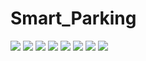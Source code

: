 # Smart_Parking
<Img src="https://raw.githubusercontent.com/a-mishra/Smart_Parking/master/snips%20of%20smartparking%204Nov16/1.PNG">
<Img src="https://raw.githubusercontent.com/a-mishra/Smart_Parking/master/snips%20of%20smartparking%204Nov16/2.PNG">
<Img src="https://raw.githubusercontent.com/a-mishra/Smart_Parking/master/snips%20of%20smartparking%204Nov16/3.PNG">
<Img src="https://raw.githubusercontent.com/a-mishra/Smart_Parking/master/snips%20of%20smartparking%204Nov16/4.PNG">
<Img src="https://raw.githubusercontent.com/a-mishra/Smart_Parking/master/snips%20of%20smartparking%204Nov16/5.PNG">
<Img src="https://raw.githubusercontent.com/a-mishra/Smart_Parking/master/snips%20of%20smartparking%204Nov16/6.PNG">
<Img src="https://raw.githubusercontent.com/a-mishra/Smart_Parking/master/snips%20of%20smartparking%204Nov16/7.PNG">
<Img src="https://raw.githubusercontent.com/a-mishra/Smart_Parking/master/snips%20of%20smartparking%204Nov16/8.PNG">
